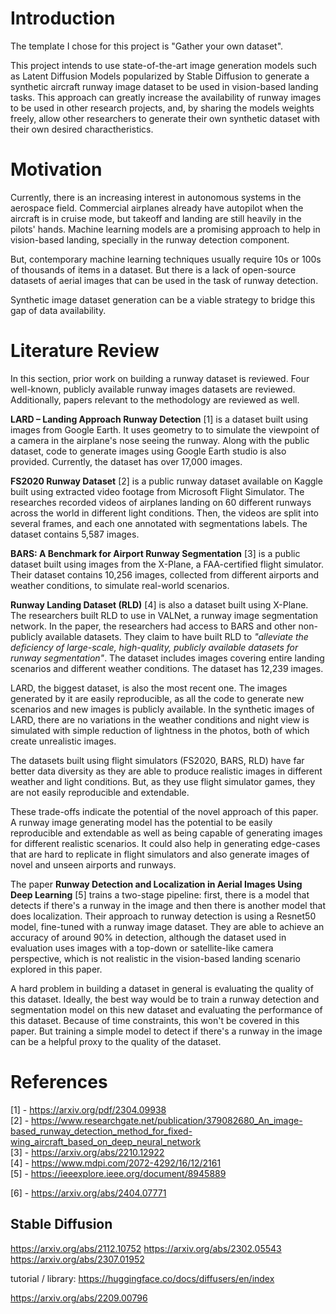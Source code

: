 
# Introduction

The template I chose for this project is "Gather your own dataset". 

This project intends to use state-of-the-art image generation models such as Latent Diffusion Models popularized by Stable Diffusion to generate a synthetic aircraft runway image dataset to be used in vision-based landing tasks. This approach can greatly increase the availability of runway images to be used in other research projects, and, by sharing the models weights freely, allow other researchers to generate their own synthetic dataset with their own desired charactheristics.
# Motivation

Currently, there is an increasing interest in autonomous systems in the aerospace field. Commercial airplanes already have autopilot when the aircraft is in cruise mode, but takeoff and landing are still heavily in the pilots' hands. Machine learning models are a promising approach to help in vision-based landing, specially in the runway detection component.

But, contemporary machine learning techniques usually require 10s or 100s of thousands of items in a dataset. But there is a lack of open-source datasets of aerial images that can be used in the task of runway detection.

Synthetic image dataset generation can be a viable strategy to bridge this gap of data availability.
# Literature Review
In this section, prior work on building a runway dataset is reviewed. Four well-known, publicly available runway images datasets are reviewed. Additionally, papers relevant to the methodology are reviewed as well.

**LARD – Landing Approach Runway Detection** \[1] is a dataset built using images from Google Earth. It uses geometry to to simulate the viewpoint of a camera in the airplane's nose seeing the runway. Along with the public dataset, code to generate images using Google Earth studio is also provided. Currently, the dataset has over 17,000 images.

**FS2020 Runway Dataset** \[2] is a public runway dataset available on Kaggle built using extracted video footage from Microsoft Flight Simulator. The researches recorded videos of airplanes landing on 60 different runways across the world in different light conditions. Then, the videos are split into several frames, and each one annotated with segmentations labels. The dataset contains 5,587 images.

**BARS: A Benchmark for Airport Runway Segmentation** \[3] is a public dataset built using images from the X-Plane, a FAA-certified flight simulator. Their dataset contains 10,256 images, collected from different airports and weather conditions, to simulate real-world scenarios.

**Runway Landing Dataset (RLD)** \[4] is also a dataset built using X-Plane. The researchers built RLD to use in VALNet, a runway image segmentation network. In the paper, the researchers had access to BARS and other non-publicly available datasets. They claim to have built RLD to *"alleviate the deficiency of large-scale, high-quality, publicly available datasets for runway segmentation"*. The dataset includes images covering entire landing scenarios and different weather conditions. The dataset has 12,239 images.

LARD, the biggest dataset, is also the most recent one. The images generated by it are easily reproducible, as all the code to generate new scenarios and new images is publicly available. In the synthetic images of LARD, there are no variations in the weather conditions and night view is simulated with simple reduction of lightness in the photos, both of which create unrealistic images.

The datasets built using flight simulators (FS2020, BARS, RLD) have far better data diversity as they are able to produce realistic images in different weather and light conditions. But, as they use flight simulator games, they are not easily reproducible and extendable.

These trade-offs indicate the potential of the novel approach of this paper. A runway image generating model has the potential to be easily reproducible and extendable as well as being capable of generating images for different realistic scenarios. It could also help in generating edge-cases that are hard to replicate in flight simulators and also generate images of novel and unseen airports and runways.

The paper **Runway Detection and Localization in Aerial Images Using Deep Learning** \[5] trains a two-stage pipeline: first, there is a model that detects if there's a runway in the image and then there is another model that does localization. Their approach to runway detection is using a Resnet50 model, fine-tuned with a runway image dataset. They are able to achieve an accuracy of around 90% in detection, although the dataset used in evaluation uses images with a top-down or satellite-like camera perspective, which is not realistic in the vision-based landing scenario explored in this paper.

A hard problem in building a dataset in general is evaluating the quality of this dataset. Ideally, the best way would be to train a runway detection and segmentation model on this new dataset and evaluating the performance of this dataset. Because of time constraints, this won't be covered in this paper. But training a simple model to detect if there's a runway in the image can be a helpful proxy to the quality of the dataset.
# References
\[1] - https://arxiv.org/pdf/2304.09938  
\[2] - https://www.researchgate.net/publication/379082680_An_image-based_runway_detection_method_for_fixed-wing_aircraft_based_on_deep_neural_network  
\[3] - https://arxiv.org/abs/2210.12922  
\[4] - https://www.mdpi.com/2072-4292/16/12/2161  
\[5] - https://ieeexplore.ieee.org/document/8945889  

\[6] - https://arxiv.org/abs/2404.07771  


## Stable Diffusion

https://arxiv.org/abs/2112.10752
https://arxiv.org/abs/2302.05543
https://arxiv.org/abs/2307.01952

tutorial / library: https://huggingface.co/docs/diffusers/en/index

https://arxiv.org/abs/2209.00796
